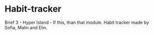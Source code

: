 # Habit-tracker
Brief 3 - Hyper Island - If this, than that module. Habit tracker made by Sofia, Malin and Elin.
